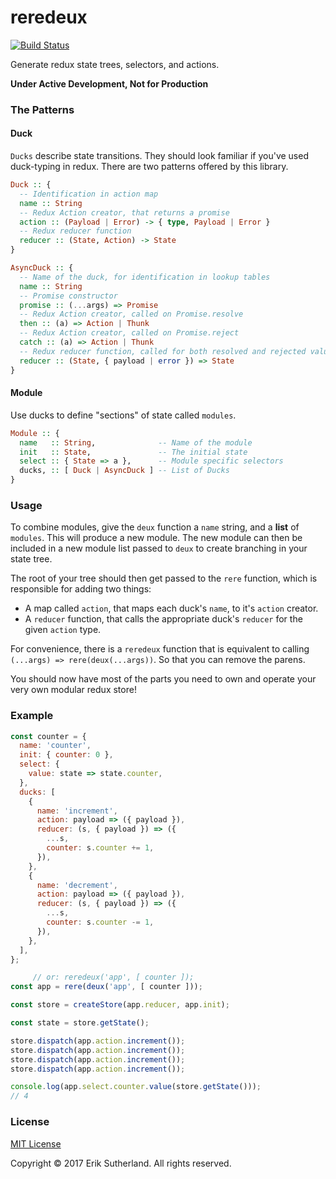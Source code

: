 reredeux
========

[![Build Status](https://travis-ci.org/MrRacoon/reredeux.svg?branch=master)](https://travis-ci.org/MrRacoon/reredeux)

Generate redux state trees, selectors, and actions.

**Under Active Development, Not for Production**

### The Patterns

#### Duck

`Ducks` describe state transitions. They should look familiar if you've used
duck-typing in redux. There are two patterns offered by this library.

```Haskell
Duck :: {
  -- Identification in action map
  name :: String
  -- Redux Action creator, that returns a promise
  action :: (Payload | Error) -> { type, Payload | Error }
  -- Redux reducer function
  reducer :: (State, Action) -> State
}

AsyncDuck :: {
  -- Name of the duck, for identification in lookup tables
  name :: String
  -- Promise constructor
  promise :: (...args) => Promise
  -- Redux Action creator, called on Promise.resolve
  then :: (a) => Action | Thunk
  -- Redux Action creator, called on Promise.reject
  catch :: (a) => Action | Thunk
  -- Redux reducer function, called for both resolved and rejected values
  reducer :: (State, { payload | error }) => State
}
```

#### Module

Use ducks to define "sections" of state called `modules`.

```Haskell
Module :: {
  name   :: String,              -- Name of the module
  init   :: State,               -- The initial state
  select :: { State => a },      -- Module specific selectors
  ducks, :: [ Duck | AsyncDuck ] -- List of Ducks
}
```

### Usage

To combine modules, give the `deux` function a `name` string, and a **list** of
`modules`. This will produce a new module. The new module can then be included
in a new module list passed to `deux` to create branching in your state tree.

The root of your tree should then get passed to the `rere` function, which is
responsible for adding two things:

* A map called `action`, that maps each duck's `name`, to it's `action` creator.
* A `reducer` function, that calls the appropriate duck's `reducer` for the given `action` type.

For convenience, there is a `reredeux` function that is equivalent to calling
`(...args) => rere(deux(...args))`. So that you can remove the parens.

You should now have most of the parts you need to own and operate your very own
modular redux store!

### Example

```javascript
const counter = {
  name: 'counter',
  init: { counter: 0 },
  select: {
    value: state => state.counter,
  },
  ducks: [
    {
      name: 'increment',
      action: payload => ({ payload }),
      reducer: (s, { payload }) => ({
        ...s,
        counter: s.counter += 1,
      }),
    },
    {
      name: 'decrement',
      action: payload => ({ payload }),
      reducer: (s, { payload }) => ({
        ...s,
        counter: s.counter -= 1,
      }),
    },
  ],
};

     // or: reredeux('app', [ counter ]);
const app = rere(deux('app', [ counter ]));

const store = createStore(app.reducer, app.init);

const state = store.getState();

store.dispatch(app.action.increment());
store.dispatch(app.action.increment());
store.dispatch(app.action.increment());
store.dispatch(app.action.increment());

console.log(app.select.counter.value(store.getState()));
// 4
```

### License

[MIT License](http://opensource.org/licenses/MIT)

Copyright &copy; 2017 Erik Sutherland. All rights reserved.

